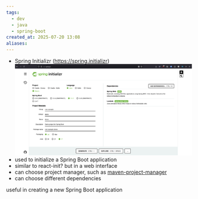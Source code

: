 ```yaml
---
tags:
  - dev
  - java
  - spring-boot
created_at: 2025-07-20 13:08
aliases:
---
```

- Spring Initializr (https://spring.initializr)
![](attachments/Pasted%20image%2020250720131046.png)
- used to initialize a Spring Boot application
- similar to react-init? but in a web interface
- can choose project manager, such as [maven-project-manager](../../maven/maven-project-manager.md)
- can choose different dependencies

useful in creating a new Spring Boot application